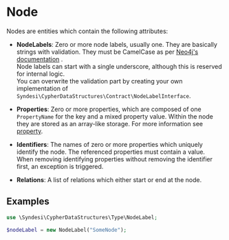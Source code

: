 # Node

Nodes are entities which contain the following attributes:

- **NodeLabels**: Zero or more node labels, usually one. They are basically strings with validation. They must be
  CamelCase as per [Neo4j's documentation](https://neo4j.com/docs/cypher-manual/current/syntax/naming/#_recommendations)
  .  
  Node labels can start with a single underscore, although this is reserved for internal logic.  
  You can overwrite the validation part by creating your own implementation of
  `Syndesi\CypherDataStructures\Contract\NodeLabelInterface`.

- **Properties**: Zero or more properties, which are composed of one `PropertyName` for the key and a mixed property value.
  Within the node they are stored as an array-like storage. For more information see [property](property.md).

- **Identifiers**: The names of zero or more properties which uniquely identify the node. The referenced properties must
  contain a value.  
  When removing identifying properties without removing the identifier first, an exception is triggered.

- **Relations**: A list of relations which either start or end at the node.

## Examples

```php
use \Syndesi\CypherDataStructures\Type\NodeLabel;

$nodeLabel = new NodeLabel("SomeNode");
```
